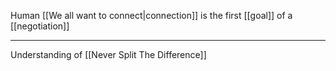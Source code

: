 Human [[We all want to connect|connection]] is the first [[goal]] of a [[negotiation]]

---

Understanding of [[Never Split The Difference]]